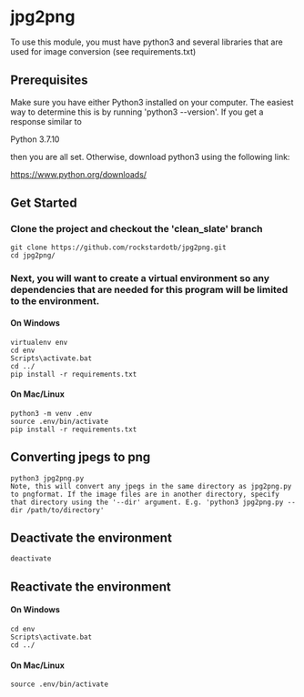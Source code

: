 # jpg2png
To use this module, you must have python3 and several libraries that are used for image conversion (see requirements.txt)

## Prerequisites
Make sure you have either Python3 installed on your computer. The easiest way to determine this is by running 'python3 --version'. If you get a response similar to

Python 3.7.10

then you are all set. Otherwise, download python3 using the following link:

https://www.python.org/downloads/

## Get Started
### Clone the project and checkout the 'clean_slate' branch

    git clone https://github.com/rockstardotb/jpg2png.git
    cd jpg2png/
    
### Next, you will want to create a virtual environment so any dependencies that are needed for this program will be limited to the environment.

#### On Windows
    virtualenv env
    cd env
    Scripts\activate.bat
    cd ../
    pip install -r requirements.txt

#### On Mac/Linux
    python3 -m venv .env
    source .env/bin/activate
    pip install -r requirements.txt

## Converting jpegs to png
    python3 jpg2png.py
    Note, this will convert any jpegs in the same directory as jpg2png.py to pngformat. If the image files are in another directory, specify that directory using the '--dir' argument. E.g. 'python3 jpg2png.py --dir /path/to/directory'

## Deactivate the environment
    deactivate

## Reactivate the environment
#### On Windows
    cd env
    Scripts\activate.bat
    cd ../

#### On Mac/Linux
    source .env/bin/activate
